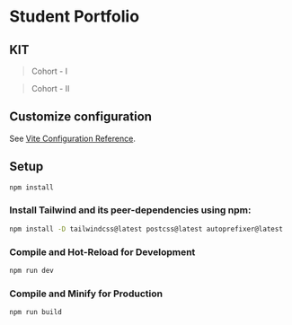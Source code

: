 # Student Portfolio
## KIT
> Cohort - I

> Cohort - II

## Customize configuration

See [Vite Configuration Reference](https://vitejs.dev/config/).

##  Setup

```sh
npm install
```


### Install Tailwind and its peer-dependencies using npm:

```sh
npm install -D tailwindcss@latest postcss@latest autoprefixer@latest
```

### Compile and Hot-Reload for Development
```sh
npm run dev
```

### Compile and Minify for Production

```sh
npm run build
```
